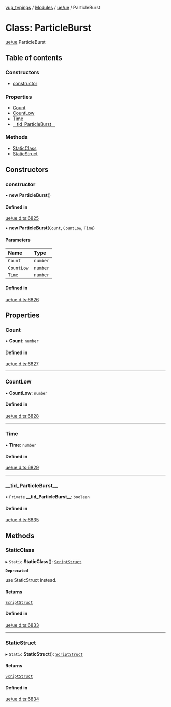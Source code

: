 [yug_typings](../README.md) / [Modules](../modules.md) / [ue/ue](../modules/ue_ue.md) / ParticleBurst

# Class: ParticleBurst

[ue/ue](../modules/ue_ue.md).ParticleBurst

## Table of contents

### Constructors

- [constructor](ue_ue.ParticleBurst.md#constructor)

### Properties

- [Count](ue_ue.ParticleBurst.md#count)
- [CountLow](ue_ue.ParticleBurst.md#countlow)
- [Time](ue_ue.ParticleBurst.md#time)
- [\_\_tid\_ParticleBurst\_\_](ue_ue.ParticleBurst.md#__tid_particleburst__)

### Methods

- [StaticClass](ue_ue.ParticleBurst.md#staticclass)
- [StaticStruct](ue_ue.ParticleBurst.md#staticstruct)

## Constructors

### constructor

• **new ParticleBurst**()

#### Defined in

[ue/ue.d.ts:6825](https://github.com/YugMetaverse/yug_typings/blob/b7d9b19/ue/ue.d.ts#L6825)

• **new ParticleBurst**(`Count`, `CountLow`, `Time`)

#### Parameters

| Name | Type |
| :------ | :------ |
| `Count` | `number` |
| `CountLow` | `number` |
| `Time` | `number` |

#### Defined in

[ue/ue.d.ts:6826](https://github.com/YugMetaverse/yug_typings/blob/b7d9b19/ue/ue.d.ts#L6826)

## Properties

### Count

• **Count**: `number`

#### Defined in

[ue/ue.d.ts:6827](https://github.com/YugMetaverse/yug_typings/blob/b7d9b19/ue/ue.d.ts#L6827)

___

### CountLow

• **CountLow**: `number`

#### Defined in

[ue/ue.d.ts:6828](https://github.com/YugMetaverse/yug_typings/blob/b7d9b19/ue/ue.d.ts#L6828)

___

### Time

• **Time**: `number`

#### Defined in

[ue/ue.d.ts:6829](https://github.com/YugMetaverse/yug_typings/blob/b7d9b19/ue/ue.d.ts#L6829)

___

### \_\_tid\_ParticleBurst\_\_

• `Private` **\_\_tid\_ParticleBurst\_\_**: `boolean`

#### Defined in

[ue/ue.d.ts:6835](https://github.com/YugMetaverse/yug_typings/blob/b7d9b19/ue/ue.d.ts#L6835)

## Methods

### StaticClass

▸ `Static` **StaticClass**(): [`ScriptStruct`](ue_ue.ScriptStruct.md)

**`Deprecated`**

use StaticStruct instead.

#### Returns

[`ScriptStruct`](ue_ue.ScriptStruct.md)

#### Defined in

[ue/ue.d.ts:6833](https://github.com/YugMetaverse/yug_typings/blob/b7d9b19/ue/ue.d.ts#L6833)

___

### StaticStruct

▸ `Static` **StaticStruct**(): [`ScriptStruct`](ue_ue.ScriptStruct.md)

#### Returns

[`ScriptStruct`](ue_ue.ScriptStruct.md)

#### Defined in

[ue/ue.d.ts:6834](https://github.com/YugMetaverse/yug_typings/blob/b7d9b19/ue/ue.d.ts#L6834)
